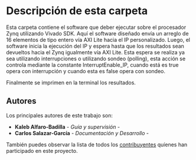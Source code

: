 # Descripción de esta carpeta

Esta carpeta contiene el software que deber ejecutar sobre el procesador Zynq utilizando Vivado SDK. Aquí el software diseñado envía un arreglo de 16 elementos de tipo entero vía AXI Lite hacia el IP personalizado. Luego, el software inicia la ejecución del IP y espera hasta que los resultados sean devueltos hacia el Zynq igualmente vía AXI Lite. Esta espera se realiza ya sea utilizando interrupciones o utilizando sondeo (polling), esta acción se controla mediante la constante InterruptEnable_IP, cuando está es true opera con interrupción y cuando esta es false opera con sondeo.

Finalmente se imprimen en la terminal los resultados.

## Autores

Los principales autores de este trabajo son:

* **Kaleb Alfaro-Badilla** - *Guía y supervisión* - 
* **Carlos Salazar-García** - *Documentación y Desarrollo* -

También puedes observar la lista de todos los [contribuyentes](https://github.com/cadriansalazarg/InterfacesZynq/contributors) quíenes han participado en este proyecto. 
